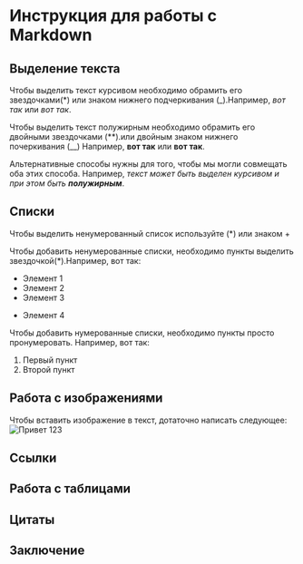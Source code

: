 # Инструкция для работы с Markdown

## Выделение текста

Чтобы выделить текст курсивом необходимо обрамить его звездочками(*) или знаком нижнего подчеркивания (_).Например, *вот так* или _вот так_.

Чтобы выделить текст полужирным необходимо обрамить его двойными звездочками (**).или двойным знаком нижнего почеркивания (__) Например, **вот так** или __вот так__.

Альтернативные способы нужны для того, чтобы мы могли совмещать оба этих способа. Например, _текст может быть выделен курсивом и при этом быть **полужирным**_.

## Списки

Чтобы выделить ненумерованный список используйте (*) или знаком +

Чтобы добавить ненумерованные списки, необходимо пункты выделить звездочкой(*).Например, вот так:
* Элемент 1
* Элемент 2
* Элемент 3
+ Элемент 4

Чтобы добавить нумерованные списки, необходимо пункты просто пронумеровать. Например, вот так:
1. Первый пункт
2. Второй пункт
 
## Работа с изображениями

Чтобы вставить изображение в текст, дотаточно написать следующее:
![Привет 123](123.jpg)

## Ссылки

## Работа с таблицами

## Цитаты

## Заключение

